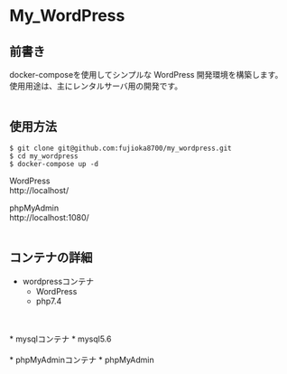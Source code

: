 # My_WordPress

## 前書き
docker-composeを使用してシンプルな WordPress 開発環境を構築します。  
使用用途は、主にレンタルサーバ用の開発です。
<br>
<br>
## 使用方法
```
$ git clone git@github.com:fujioka8700/my_wordpress.git
$ cd my_wordpress
$ docker-compose up -d
```
WordPress  
http://localhost/

phpMyAdmin  
http://localhost:1080/
<br>
<br>
## コンテナの詳細
* wordpressコンテナ
    * WordPress
    * php7.4
<br>
<br>
* mysqlコンテナ
    * mysql5.6
<br>
<br>
* phpMyAdminコンテナ
    * phpMyAdmin